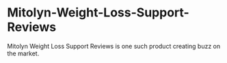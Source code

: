 # Mitolyn-Weight-Loss-Support-Reviews
Mitolyn Weight Loss Support Reviews is one such product creating buzz on the market.
